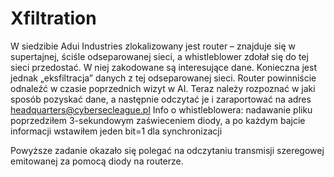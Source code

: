 # **Xfiltration**

W siedzibie Adui Industries zlokalizowany jest router – znajduje się w supertajnej, ściśle odseparowanej sieci, a whistleblower zdołał się do tej sieci przedostać. W niej zakodowane są interesujące dane. Konieczna jest jednak „eksfiltracja” danych z tej odseparowanej sieci. Router powinniście odnaleźć w czasie poprzednich wizyt w AI. Teraz należy rozpoznać w jaki sposób pozyskać dane, a następnie odczytać je i zaraportować na adres headquarters@cybersecleague.pl
Info o whistleblowera: nadawanie pliku poprzedziłem 3-sekundowym zaświeceniem diody, a po każdym bajcie informacji wstawiłem jeden bit=1 dla synchronizacji

Powyższe zadanie okazało się polegać na odczytaniu transmisji szeregowej emitowanej za pomocą diody na routerze.

